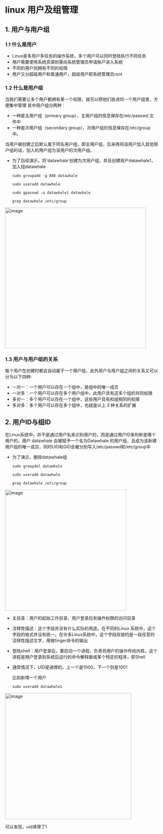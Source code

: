 # linux 用户及组管理
## 1. 用户与用户组
### 1.1 什么是用户
- Linux是多用户多任务的操作系统，多个用户可以同时登陆执行不同任务
- 用户需要使用系统资源则需向系统管理员申请账户进入系统
- 不同的用户则拥有不同的权限
- 用户又分超级用户和普通用户，超级用户即系统管理员root

### 1.2 什么是用户组
当我们需要让多个用户都拥有某一个权限，就可以把他们放进同一个用户组里，方便集中管理
其中用户组分两种：
- 一种是主用户组（primary group），主用户组的信息保存在/etc/passwd 文件中
- 一种是次用户组（secondary group），次用户组的信息保存在/etc/group 中。

当用户被创建之后默认属于同名用户组，即主用户组，后来再将该用户加入其他用户组的话，加入的用户组为该用户的次用户组。

- 为了后续演示，将'datawhale'创建为次用户组，并且创建用户datawhale1，加入组datawhale

    `sudo groupadd -g 888 datawhale`
    
    `sudo useradd datawhale`
    
    `sudo gpasswd -a datawhale1 datawhale`

    `grep datawhale /etc/group`
  
<img width="464" alt="image" src="https://user-images.githubusercontent.com/48283877/122245403-46cd4100-cef8-11eb-8505-a8e61e9bd859.png">

### 1.3 用户与用户组的关系
每个用户在创建时都会自动属于一个用户组，此外用户与用户组之间的关系又可以分为以下四种:
- 一对一：一个用户可以存在一个组中，是组中的唯一成员
- 一对多：一个用户可以存在多个用户组中，此用户具有这多个组的共同权限
- 多对一：多个用户可以存在一个组中，这些用户具有和组相同的权限
- 多对多：多个用户可以存在多个组中，也就是以上 3 种关系的扩展


## 2. 用户ID与组ID
在Linux系统中，并不是通过用户名来识别用户的，而是通过用户ID来判断是哪个用户的，用户 datawhale 会被赋予一个名为Datawhale 的用户组，且成为该新建用户组的唯一成员，同时UID和GID会被分别写入/etc/passwd和/etc/group中

  - 为了演示，删除datawhale组

    `sudo groupdel datawhale`
    
    `sudo useradd datawhale`
    
    `grep datawhale /etc/group`
    
<img width="399" alt="image" src="https://user-images.githubusercontent.com/48283877/122246817-76307d80-cef9-11eb-9c8d-bcf379506935.png">


- 主目录：用户的起始工作目录，用户登录后有操作权限的访问目录

- 注释性描述：这个字段并没有什么实际的用途。在不同的Linux 系统中，这个字段的格式并没有统一。在许多Linux系统中，这个字段存放的是一段任意的注释性描述文字，用做finger命令的输出

- 登陆shell：用户登录后，要启动一个进程，负责将用户的操作传给内核，这个进程是用户登录到系统后运行的命令解释器或某个特定的程序，即Shell

- 通常情况下，UID是递增的，上一个是1000，下一个则是1001   

  比如新增一个用户
    
    `sudo useradd datawhale1`
    
<img width="416" alt="image" src="https://user-images.githubusercontent.com/48283877/122247441-eb03b780-cef9-11eb-8a83-4e47864ab6cc.png">


可以发现，uid递增了1



